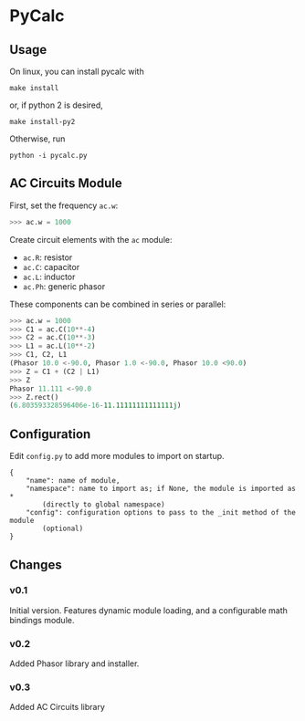 # PyCalc

## Usage

On linux, you can install pycalc with
```shell
make install
```

or, if python 2 is desired,
```shell
make install-py2
```

Otherwise, run
```shell
python -i pycalc.py
```

## AC Circuits Module


First, set the frequency ```ac.w```:
```python
>>> ac.w = 1000
```

Create circuit elements with the ```ac``` module:
- ```ac.R```: resistor
- ```ac.C```: capacitor
- ```ac.L```: inductor
- ```ac.Ph```: generic phasor

These components can be combined in series or parallel:

```python
>>> ac.w = 1000
>>> C1 = ac.C(10**-4)
>>> C2 = ac.C(10**-3)
>>> L1 = ac.L(10**-2)
>>> C1, C2, L1
(Phasor 10.0 <-90.0, Phasor 1.0 <-90.0, Phasor 10.0 <90.0)
>>> Z = C1 + (C2 | L1)
>>> Z
Phasor 11.111 <-90.0
>>> Z.rect()
(6.803593328596406e-16-11.11111111111111j)
```

## Configuration

Edit ```config.py``` to add more modules to import on startup.

```
{
    "name": name of module,
    "namespace": name to import as; if None, the module is imported as *
        (directly to global namespace)
    "config": configuration options to pass to the _init method of the module
        (optional)
}
```


## Changes

### v0.1
Initial version. Features dynamic module loading, and a configurable math bindings module.

### v0.2
Added Phasor library and installer.

### v0.3
Added AC Circuits library
